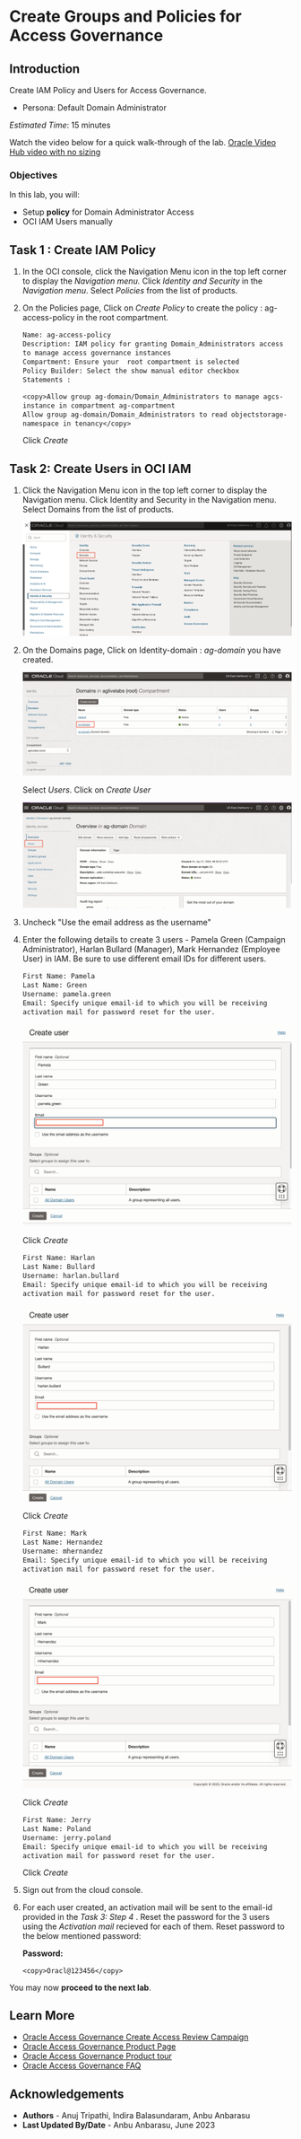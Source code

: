 # Create Groups and Policies for Access Governance

## Introduction

Create IAM Policy and Users for Access Governance.

* Persona: Default Domain Administrator

*Estimated Time*: 15 minutes

Watch the video below for a quick walk-through of the lab.
[Oracle Video Hub video with no sizing](videohub:1_x0vzlnhh)

### Objectives

In this lab, you will:

* Setup **policy** for Domain Administrator Access
* OCI IAM Users manually

## Task 1 : Create IAM Policy

1. In the OCI console, click the Navigation Menu icon in the top left corner to display the *Navigation menu.* Click *Identity and Security* in the *Navigation menu*. Select *Policies* from the list of products.

2. On the Policies page, Click on *Create Policy* to create the policy : ag-access-policy in the root compartment.

    ```
    Name: ag-access-policy
    Description: IAM policy for granting Domain_Administrators access to manage access governance instances
    Compartment: Ensure your  root compartment is selected
    Policy Builder: Select the show manual editor checkbox
    Statements :
    ```

    ```
    <copy>Allow group ag-domain/Domain_Administrators to manage agcs-instance in compartment ag-compartment
    Allow group ag-domain/Domain_Administrators to read objectstorage-namespace in tenancy</copy>
    ```

    Click *Create*

## Task 2: Create Users in OCI IAM

1. Click the Navigation Menu icon in the top left corner to display the Navigation menu. Click Identity and Security in the Navigation menu. Select Domains from the list of products.

    ![Navigate to Domains](images/navigate-select-domain.png)

2. On the Domains page, Click on Identity-domain : *ag-domain* you have created.

    ![Navigate to Identity Domains](images/open-domains.png)

   Select *Users*. Click on *Create User*

     ![Navigate to Users](images/navigate-to-users.png)

3. Uncheck "Use the email address as the username"

4. Enter the following details to create 3 users - Pamela Green (Campaign Administrator), Harlan Bullard (Manager), Mark Hernandez (Employee User) in IAM. Be sure to use different email IDs for different users.

    ```
    First Name: Pamela
    Last Name: Green
    Username: pamela.green
    Email: Specify unique email-id to which you will be receiving activation mail for password reset for the user. 
    ```

    ![Create User](images/user-create-pamela.png)

    Click *Create*

    ```
    First Name: Harlan
    Last Name: Bullard
    Username: harlan.bullard
    Email: Specify unique email-id to which you will be receiving activation mail for password reset for the user. 
    ```

    ![Create User](images/user-create-harlan.png)

    Click *Create*

    ```
    First Name: Mark
    Last Name: Hernandez
    Username: mhernandez
    Email: Specify unique email-id to which you will be receiving activation mail for password reset for the user. 
    ```

    ![Create User](images/user-create-mark.png)

    Click *Create*

    ```
    First Name: Jerry
    Last Name: Poland
    Username: jerry.poland
    Email: Specify unique email-id to which you will be receiving activation mail for password reset for the user. 
    ```

    Click *Create*

5. Sign out from the cloud console.

6. For each user created, an activation mail will be sent to the email-id provided in the *Task 3: Step 4* . Reset the password for the 3 users using the *Activation mail* recieved for each of them.
    Reset password to the below mentioned password:

    **Password:**

    ```
    <copy>Oracl@123456</copy>
    ```

  You may now **proceed to the next lab**.

## Learn More

* [Oracle Access Governance Create Access Review Campaign](https://docs.oracle.com/en/cloud/paas/access-governance/pdapg/index.html)
* [Oracle Access Governance Product Page](https://www.oracle.com/security/cloud-security/access-governance/)
* [Oracle Access Governance Product tour](https://www.oracle.com/webfolder/s/quicktours/paas/pt-sec-access-governance/index.html)
* [Oracle Access Governance FAQ](https://www.oracle.com/security/cloud-security/access-governance/faq/)

## Acknowledgements

* **Authors** - Anuj Tripathi, Indira Balasundaram, Anbu Anbarasu
* **Last Updated By/Date** - Anbu Anbarasu, June 2023
